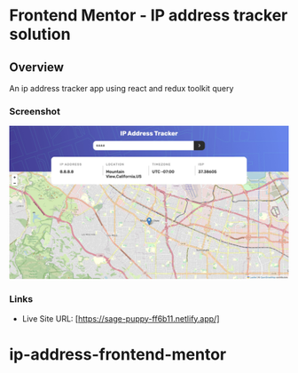 # Frontend Mentor - IP address tracker solution

## Overview

An ip address tracker app using react and redux toolkit query

### Screenshot

![](./screenshot-1.png)

### Links

- Live Site URL: [https://sage-puppy-ff6b11.netlify.app/]

# ip-address-frontend-mentor
